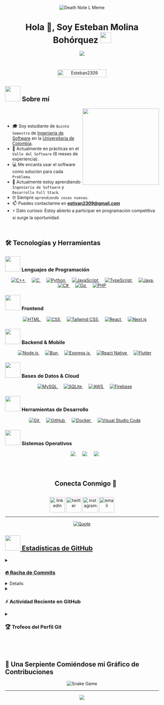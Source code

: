 <p align="center">
  <img src="https://i.imgur.com/x5fnQK1.gif" alt="Death Note L Meme" />
</p>

<h1 align="center">Hola 👋, Soy Esteban Molina Bohórquez <img src="https://media.giphy.com/media/hvRJCLFzcasrR4ia7z/giphy.gif" width="35"></h1>
<p align="center">
  <a href="https://github.com/DenverCoder1/readme-typing-svg"><img src="https://readme-typing-svg.herokuapp.com?font=Time+New+Roman&color=%23C8BE25&size=25&center=true&vCenter=true&width=600&height=100&lines=Estudiante+de+Ingeniería+de+Software;Practicante+en+Valle+del+Software;Quinto+Semestre+@+Universitaria+de+Colombia;Desarrollador+Full+Stack;Apasionado+por+la+Tecnología;Siempre+aprendiendo+cosas+nuevas"></a>
</p>

<br>

<p align="center"> 
	<img src="https://komarev.com/ghpvc/?username=Esteban2309&label=Profile%20views&color=0047AB&style=plastic?" alt="Esteban2309" height=25px, width=160px/> 
</p>

## <picture><img src = "https://github.com/7oSkaaa/7oSkaaa/blob/main/Images/about_me.gif?raw=true" width = 50px></picture> Sobre mí

<picture> <img align="right" src="https://github.com/7oSkaaa/7oSkaaa/blob/main/Images/Right_Side.gif?raw=true" width = 250px></picture>

<br><br>

- 🎓 Soy estudiante de `Quinto Semestre` de [Ingeniería de Software](https://www.universitariadecolombia.edu.co/) en la [Universitaria de Colombia](https://www.universitariadecolombia.edu.co/).
- 💼 Actualmente en prácticas en el `Valle del Software` (6 meses de experiencia).
- 💻 Me encanta usar el software como solución para cada `Problema`.
- 🌱 Actualmente estoy aprendiendo `Ingeniería de Software` y `Desarrollo Full Stack`.
- 🤓 Siempre `aprendiendo cosas nuevas`.
- 📫 Puedes contactarme en **estivan2309@gmail.com**
- ⚡ Dato curioso: Estoy abierto a participar en programación competitiva si surge la oportunidad.

<br>

## 🛠️ Tecnologías y Herramientas

### <picture> <img src = "https://github.com/7oSkaaa/7oSkaaa/blob/main/Images/Front_End.gif?raw=true" width = 50px>  </picture> Lenguajes de Programación

<p align="center">
  &emsp;
  <a href="https://www.cplusplus.com/" target="_blank">
    <img alt="C++" src="https://img.shields.io/badge/C++%20-%2300599C.svg?style=plastic&logo=c%2B%2B&logoColor=white">
  </a>
  &emsp;
  <a href="https://www.cprogramming.com/" target="_blank">
    <img alt="C" src="https://img.shields.io/badge/C%20-%232370ED.svg?style=plastic&logo=c&logoColor=white">
  </a>
  &emsp;
  <a href="https://www.python.org" target="_blank">
    <img alt="Python" src="https://img.shields.io/badge/Python%20-%2314354C.svg?style=plastic&logo=python&logoColor=white">
  </a>
  &emsp;
  <a href="https://developer.mozilla.org/en-US/docs/Web/JavaScript" target="_blank">
    <img alt="JavaScript" src="https://img.shields.io/badge/JavaScript%20-%23F7DF1E.svg?style=plastic&logo=javascript&logoColor=black">
  </a>
  &emsp;
  <a href="https://www.typescriptlang.org/" target="_blank">
    <img alt="TypeScript" src="https://img.shields.io/badge/TypeScript-007ACC?style=plastic&logo=typescript&logoColor=white">
  </a>
  &emsp;
  <a href="https://www.java.com" target="_blank">
    <img alt="Java" src="https://img.shields.io/badge/Java-%23ED8B00.svg?style=plastic&logo=java&logoColor=white">
  </a>
  &emsp;
  <a href="https://docs.microsoft.com/en-us/dotnet/csharp/" target="_blank">
    <img alt="C#" src="https://img.shields.io/badge/C%23%20-%23239120.svg?style=plastic&logo=c-sharp&logoColor=white">
  </a>
  &emsp;
  <a href="https://golang.org" target="_blank">
    <img alt="Go" src="https://img.shields.io/badge/Go-%2300ADD8.svg?style=plastic&logo=go&logoColor=white">
  </a>
  &emsp;
  <a href="https://www.php.net/">
    <img alt="PHP" src="https://img.shields.io/badge/PHP-%23777BB4.svg?style=plastic&logo=php&logoColor=white"/>
  </a>
</p>

### <picture> <img src = "https://github.com/7oSkaaa/7oSkaaa/blob/main/Images/Front_End.gif?raw=true" width = 50px>  </picture> Frontend

<p align="center">
  &emsp;
  <a href="https://www.w3.org/html/" target="_blank">
    <img alt="HTML" src="https://img.shields.io/badge/HTML5%20-%23E34F26.svg?style=plastic&logo=html5&logoColor=white">
  </a>
  &emsp;
  <a href="https://www.w3schools.com/css/" target="_blank">
    <img alt="CSS" src="https://img.shields.io/badge/CSS%20-%231572B6.svg?style=plastic&logo=css3&logoColor=white">
  </a>
  &emsp;
  <a href="https://tailwindcss.com/" target="_blank">
    <img alt="Tailwind CSS" src="https://img.shields.io/badge/Tailwind_CSS-38B2AC?style=plastic&logo=tailwind-css&logoColor=white">
  </a>
  &emsp;
  <a href="https://reactjs.org/" target="_blank">
    <img alt="React" src="https://img.shields.io/badge/React%20-%2320232a.svg?style=plastic&logo=react&logoColor=%2361DAFB">
  </a>
  &emsp;
  <a href="https://nextjs.org/" target="_blank">
    <img alt="Next.js" src="https://img.shields.io/badge/Next.js-black?style=plastic&logo=next.js&logoColor=white">
  </a>
</p>

### <picture> <img src = "https://github.com/7oSkaaa/7oSkaaa/blob/main/Images/Software_Tools.gif?raw=true" width = 50px>  </picture> Backend & Mobile

<p align="center">
  &emsp;
  <a href="https://nodejs.org" target="_blank">
    <img alt="Node.js" src="https://img.shields.io/badge/Node.js-6DA55F?style=plastic&logo=node.js&logoColor=white">
  </a>
  &emsp;
  <a href="https://bun.sh/" target="_blank">
    <img alt="Bun" src="https://img.shields.io/badge/Bun-%23000000.svg?style=plastic&logo=bun&logoColor=white">
  </a>
  &emsp;
  <a href="https://expressjs.com" target="_blank">
    <img alt="Express.js" src="https://img.shields.io/badge/Express.js-%23404d59.svg?style=plastic&logo=express&logoColor=%2361DAFB">
  </a>
  &emsp;
  <a href="https://reactnative.dev/" target="_blank">
    <img alt="React Native" src="https://img.shields.io/badge/React_Native-%2320232a.svg?style=plastic&logo=react&logoColor=%2361DAFB">
  </a>
  &emsp;
  <a href="https://flutter.dev" target="_blank">
    <img alt="Flutter" src="https://img.shields.io/badge/Flutter-%2302569B.svg?style=plastic&logo=Flutter&logoColor=white">
  </a>
</p>

### <picture> <img src = "https://github.com/7oSkaaa/7oSkaaa/blob/main/Images/CP_PS.gif?raw=true" width = 50px>  </picture> Bases de Datos & Cloud

<p align="center">
  &emsp;
  <a href="https://www.mysql.com/" target="_blank">
    <img alt="MySQL" src="https://img.shields.io/badge/MySQL-%2300f.svg?style=plastic&logo=mysql&logoColor=white">
  </a>
  &emsp;
  <a href="https://www.sqlite.org/" target="_blank">
    <img alt="SQLite" src="https://img.shields.io/badge/SQLite-%2307405e.svg?style=plastic&logo=sqlite&logoColor=white">
  </a>
  &emsp;
  <a href="https://aws.amazon.com" target="_blank">
    <img alt="AWS" src="https://img.shields.io/badge/AWS-%23FF9900.svg?style=plastic&logo=amazon-aws&logoColor=white">
  </a>
  &emsp;
  <a href="https://firebase.google.com/" target="_blank">
    <img alt="Firebase" src="https://img.shields.io/badge/Firebase-%23039BE5.svg?style=plastic&logo=firebase">
  </a>
</p>

### <picture> <img src = "https://github.com/7oSkaaa/7oSkaaa/blob/main/Images/Software_Tools.gif?raw=true" width = 50px>  </picture> Herramientas de Desarrollo

<p align="center">
  &emsp;
  <a href="#" target="_blank">
    <img alt="Git" src="https://img.shields.io/badge/Git%20-%23F05033.svg?style=plastic&logo=git&logoColor=white">
  </a>
  &emsp;
  <a href="#" target="_blank">
    <img alt="GitHub" src="https://img.shields.io/badge/GitHub-%23121011.svg?style=plastic&logo=github&logoColor=white">
  </a>
  &emsp;
  <a href="#" target="_blank">
    <img alt="Docker" src="https://img.shields.io/badge/Docker-%230db7ed.svg?style=plastic&logo=docker&logoColor=white">
  </a>
  &emsp;
  <a href="#" target="_blank">
    <img alt="Visual Studio Code" src="https://img.shields.io/badge/Visual%20Studio%20Code-0078d7.svg?style=plastic&logo=visual-studio-code&logoColor=white">
  </a>
</p>

### <picture> <img src = "https://github.com/7oSkaaa/7oSkaaa/blob/main/Images/OS.gif?raw=true" width = 50px>  </picture> Sistemas Operativos

<p align="center">
  &emsp;
  <a href="#"><img src="https://img.shields.io/badge/Windows-0078D6?style=plastic&logo=windows&logoColor=white"></a>
  &emsp;
  <a href="#"><img src="https://img.shields.io/badge/Kali_Linux-557C94?style=plastic&logo=kali-linux&logoColor=white"></a>
  &emsp;
  <a href="#"><img src="https://img.shields.io/badge/Linux-FCC624?style=plastic&logo=linux&logoColor=black"></a>
</p>

<br>

<!--h2 without bottom border-->
<div id="user-content-toc">
  <ul align="center">
    <summary><h2 style="display: inline-block">Conecta Conmigo 🤝</h2></summary>
  </ul>
</div>

<!--icons and links-->
<p align="center">
<a href="https://www.linkedin.com/in/esteban-molina-529a98358/" target="blank"><img align="center" src="https://user-images.githubusercontent.com/88904952/234979284-68c11d7f-1acc-4f0c-ac78-044e1037d7b0.png" alt="linkedin" height="50" width="50" /></a>
<a href="https://x.com/Esteban__2309" target="blank"><img align="center" src="https://user-images.githubusercontent.com/88904952/234980676-61bfb021-ecc8-48f7-88e6-34c1b06c4a58.png" alt="twitter" height="50" width="50" /></a> 
<a href="https://www.instagram.com/stev4mpp/" target="blank"><img align="center" src="https://user-images.githubusercontent.com/88904952/234981169-2dd1e58f-4b7e-468c-8213-034ba62156c3.png" alt="instagram" height="50" width="50" /></a>
<a href="mailto:estivan2309@gmail.com" target="blank"><img align="center" src="https://user-images.githubusercontent.com/88904952/234982627-019fd336-6248-453c-9b05-97c13fd1d207.png" alt="email" height="50" width="50" /></a>
</p>

---

<p align = "center">
	<a href="https://github.com/piyushsuthar/github-readme-quotes"> <img alt = "Quote" src="https://quotes-github-readme.vercel.app/api?type=horizontal&theme=tokyonight&animation=grow_out_in&quoteCategory=programming">
</p>

## <picture> <img src = "https://github.com/7oSkaaa/7oSkaaa/blob/main/Images/Statistics.gif?raw=true" width = 50px>  </picture> Estadísticas de GitHub

<details><summary><h3> 🔥 Racha de Commits</h3></summary>

----	

<p align="center"><img src="https://github-readme-streak-stats.herokuapp.com/?user=Esteban2309&theme=tokyonight_duo" alt="Esteban2309" /></p>

</details>
  
<details><summary><h3>💻 Estadísticas del Perfil de GitHub</h3></summary>

----
	
<p align="center">
    <a href="https://github.com/anuraghazra/github-readme-stats">
	    <img alt="Estadísticas de GitHub de Esteban" src="https://github-readme-stats.vercel.app/api?username=Esteban2309&show_icons=true&count_private=true&locale=es&theme=tokyonight&layout=compact" height="230px"/></a>
	  <img src="https://github-readme-stats.vercel.app/api/top-langs?username=Esteban2309&langs_count=10&show_icons=true&locale=es&theme=tokyonight" alt="Esteban2309" height="230px"/>
<br/>

  <b>Nota:</b> Los lenguajes principales son solo una métrica de los lenguajes de mi código público y no reflejan experiencia o nivel de habilidad.
  </p>
</details>

<details><summary><h3>⚡ Actividad Reciente en GitHub</h3></summary>

----
	
[![Gráfico de actividad de GitHub de Esteban](https://github-readme-activity-graph.cyclic.app/graph?username=Esteban2309&theme=github-compact)](https://github.com/ashutosh00710/github-readme-activity-graph)

</details>

<details><summary> <h3> 🏆 Trofeos del Perfil Git </h3></summary>

----
	
<p align="center"> <a href="https://github.com/ryo-ma/github-profile-trophy"><img src="https://github-profile-trophy.vercel.app/?username=Esteban2309&layout=compact&theme=tokyonight&column=4&margin-w=15&margin-h=15" alt="Esteban2309" /></a> </p>
	
</details>

<br><br>
	
## 🐍 Una Serpiente Comiéndose mi Gráfico de Contribuciones
	
<p align = "center">
	<img src = "https://github.com/Esteban2309/Esteban2309/blob/output/github-contribution-grid-snake.svg?" alt = "Snake Game"/>
</p>

---

<p align="center">
  <img src="https://capsule-render.vercel.app/api?type=waving&color=gradient&height=65&section=footer"/>
</p>
